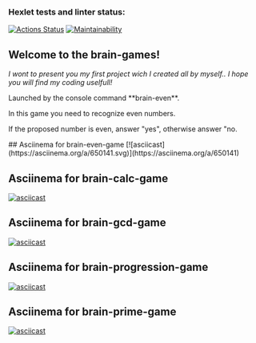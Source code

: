 ### Hexlet tests and linter status:
[![Actions Status](https://github.com/ilyakartashou/frontend-project-44/actions/workflows/hexlet-check.yml/badge.svg)](https://github.com/ilyakartashou/frontend-project-44/actions)
[![Maintainability](https://api.codeclimate.com/v1/badges/22b130fa6c972a03c3f1/maintainability)](https://codeclimate.com/)

## Welcome to the brain-games!

*I wont to present you my first project wich I created all by myself..*
*I hope you will find my coding uselfull!*

<p>  Launched by the console command **brain-even**.</p>
<p>  In this game you need to recognize even numbers.</p>
<p>  If the proposed number is even, answer "yes", otherwise answer "no.</p>
## Asciinema for brain-even-game
[![asciicast](https://asciinema.org/a/650141.svg)](https://asciinema.org/a/650141)


## Asciinema for brain-calc-game
[![asciicast](https://asciinema.org/a/650290.svg)](https://asciinema.org/a/650290)


## Asciinema for brain-gcd-game
[![asciicast](https://asciinema.org/a/FRCOpvpCnfEwgJcOe6hvDtsZu.svg)](https://asciinema.org/a/FRCOpvpCnfEwgJcOe6hvDtsZu)


## Asciinema for brain-progression-game
[![asciicast](https://asciinema.org/a/ojiM1cfv95NKct4ZKcJQCDKwy.svg)](https://asciinema.org/a/ojiM1cfv95NKct4ZKcJQCDKwy)


## Asciinema for brain-prime-game
[![asciicast](https://asciinema.org/a/M4BHcvpJaMJIf0QUU6wC1VuX3.svg)](https://asciinema.org/a/M4BHcvpJaMJIf0QUU6wC1VuX3)













